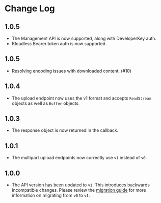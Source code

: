 # Change Log

## 1.0.5

* The Management API is now supported, along with DeveloperKey auth.
* Kloudless Bearer token auth is now supported.

## 1.0.5

* Resolving encoding issues with downloaded content. (#10)

## 1.0.4

* The upload endpoint now uses the v1 format and accepts `ReadStream` objects
  as well as `Buffer` objects.

## 1.0.3

* The response object is now returned in the callback.

## 1.0.1

* The multipart upload endpoints now correctly use `v1` instead of `v0`.

## 1.0.0

* The API version has been updated to `v1`. This introduces backwards
  incompatible changes. Please review the
  [migration guide](https://developers.kloudless.com/docs/v1/migration)
  for more information on migrating from `v0` to `v1`.
